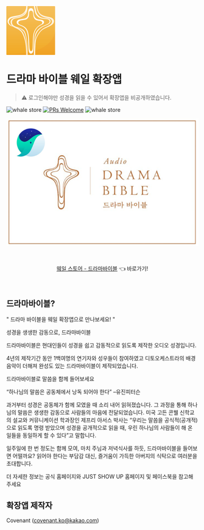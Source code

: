 ![logo](/images/app-icon3.png)

# 드라마 바이블 웨일 확장앱

> ⚠️ 로그인해야만 성경을 읽을 수 있어서 확장앱을 비공개하였습니다.

![whale store](https://img.shields.io/badge/building-passing-blue?style=flat-square)
[![PRs Welcome](https://img.shields.io/badge/PRs-welcome-brightgreen.svg?style=flat-square)](https://github.com/whale-lab/drama-bible/pulls)
![whale store](https://img.shields.io/badge/whale_store-1.0.1-blue?style=flat-square)


<p align="center">
  <img src="./images/readme_cover.png" />
</p>

<br />

<p align="center">
<a href="https://store.whale.naver.com/detail/nifdgfjcbdoidcipoeolgfjafcjoljli"> 웨일 스토어 - 드라마바이블</a> 👈 바로가기!
</p>

<br />

## 드라마바이블?

" 드라마 바이블을 웨일 확장앱으로 만나보세요! "

성경을 생생한 감동으로, 드라마바이블

드라마바이블은 현대인들이 성경을 쉽고 감동적으로 읽도록 제작한 오디오 성경입니다.

4년의 제작기간 동안 1백여명의 연기자와 성우들이 참여하였고 디토오케스트라의 배경음악이 더해져 완성도 있는 드라마바이블이 제작되었습니다.

드라마바이블로 말씀을 함께 들어보세요

“하나님의 말씀은 공동체에서 낭독 되어야 한다” –유진피터슨

과거부터 성경은 공동체가 함께 모였을 때 소리 내어 읽혀졌습니다. 그 과정을 통해 하나님의 말씀은 생생한 감동으로 사람들의 마음에 전달되었습니다. 미국 고든 콘웰 신학교의 설교와 커뮤니케이션 학과장인 제프리 아서스 박사는 “우리는 말씀을 공식적(공개적)으로 읽도록 명령 받았으며 성경을 공개적으로 읽을 때, 우린 하나님의 사람들이 해 온 일들을 동일하게 할 수 있다”고 말합니다.

일주일에 한 번 정도는 함께 모여, 마치 주님과 저녁식사를 하듯, 드라마바이블을 들어보면 어떨까요? 읽어야 한다는 부담감 대신, 즐거움이 가득한 아버지의 식탁으로 여러분을 초대합니다.

더 자세한 정보는 공식 홈페이지와 JUST SHOW UP 홈페이지 및 페이스북을 참고해 주세요

## 확장앱 제작자

Covenant (covenant.ko@kakao.com)